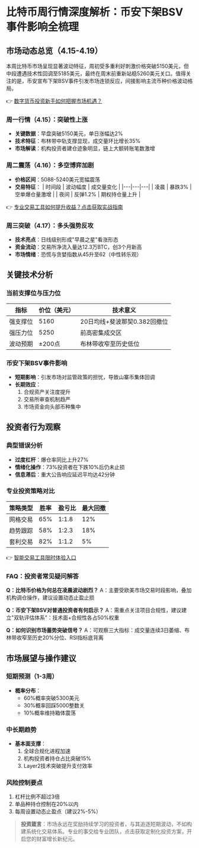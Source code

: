 # 比特币周行情深度解析：币安下架BSV事件影响全梳理

## 市场动态总览（4.15-4.19）

本周比特币市场呈现显著波动特征，周初受多重利好刺激价格突破5150美元，但中段遭遇技术性回调至5185美元，最终在周末前重新站稳5260美元关口。值得关注的是，币安宣布下架BSV事件引发市场连锁反应，间接影响主流币种价格波动格局。

👉 [数字货币投资新手如何把握市场机遇？](https://bit.ly/okx_welcome)

### 周一行情（4.15）：突破性上涨
- **关键数据**：早盘突破5150美元，单日涨幅达2%
- **技术特征**：布林带中轨支撑显现，成交量环比增长35%
- **市场解读**：机构投资者建仓迹象明显，链上大额转账笔数激增

### 周二震荡（4.16）：多空博弈加剧
- **价格区间**：5088-5240美元宽幅震荡
- **交易特征**：
  | 时间段 | 波动幅度 | 成交量变化 |
  |---|---|---|
  | 凌晨 | 暴跌3% | 空单爆仓量激增 |
  | 夜间 | 反弹1.2% | 期权持仓量上升 |

👉 [专业交易工具如何提升收益？点击获取实战指南](https://bit.ly/okx_welcome)

### 周三突破（4.17）：多头强势反攻
- **技术亮点**：日线级别形成"早晨之星"看涨形态
- **资金流动**：交易所净流入量达12.3万BTC，创3个月新高
- **市场情绪**：恐慌与贪婪指数从45升至62（中性转乐观）

## 关键技术分析

### 当前支撑位与压力位
| 指标 | 价位（美元） | 技术意义 |
|---|---|---|
| 强支撑位 | 5160 | 20日均线+斐波那契0.382回撤位 |
| 强压力位 | 5250 | 前高密集成交区 |
| 波动预期 | ±200点 | 布林带收窄至历史低位 |

### 币安下架BSV事件影响
- **短期影响**：引发市场对监管政策的担忧，导致山寨币集体回调
- **长期效应**：
  1. 合规资产关注度提升
  2. 交易所审查机制趋严
  3. 市场资金向头部币种集中

## 投资者行为观察

### 典型错误分析
- **过度杠杆**：爆仓率同比上升27%
- **情绪化操作**：73%投资者在下跌10%后仍未止损
- **信息滞后**：重大公告响应延迟平均达42分钟

### 专业投资策略对比
| 策略类型 | 胜率 | 盈亏比 | 最大回撤 |
|---|---|---|---|
| 网格交易 | 65% | 1:1.8 | 12% |
| 趋势跟踪 | 58% | 1:2.3 | 18% |
| 套利交易 | 82% | 1:1.2 | 5% |

👉 [智能交易工具限时体验入口](https://bit.ly/okx_welcome)

### FAQ：投资者常见疑问解答

**Q：比特币价格为何总在凌晨波动剧烈？**
A：主要受欧美市场交易时段影响，叠加机构调仓操作，建议设置动态止盈止损

**Q：币安下架BSV对普通投资者有何启示？**
A：需重点关注项目合规性，建议建立"双轨评估体系"：技术面+合规性各占50%权重

**Q：如何识别市场蓄势突破信号？**
A：可观察三大指标：成交量连续3日萎缩、布林带收窄至历史20%分位、RSI指标底背离

## 市场展望与操作建议

### 短期预测（1-3周）
- **概率分布**：
  - 60%概率突破5300美元
  - 30%概率回踩5000整数关
  - 10%概率维持箱体震荡

### 中长期趋势
- **基本面支撑**：
  1. 全球合规化进程加速
  2. 机构投资者持仓占比突破15%
  3. Layer2技术突破提升支付效率

### 风险控制要点
1. 杠杆比例不超过3倍
2. 单品种持仓控制在20%以内
3. 每周设置动态止盈点（建议2%-5%）

> **投资箴言**：市场永远在奖励持续学习的投资者，与其追逐短期波动，不如构建系统化交易体系。专业的事交给专业团队，点击获取定制化投资方案，开启您的财富增长新纪元。
